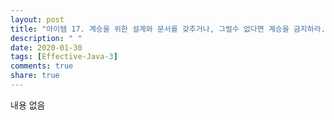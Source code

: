 ```yaml
---
layout: post
title: "아이템 17. 계승을 위한 설계와 문서를 갖추거나, 그럴수 없다면 계승을 금지하라."
description: " "
date: 2020-01-30
tags: [Effective-Java-3]
comments: true
share: true
---
```


내용 없음 
